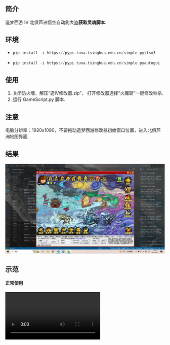 ## 简介

造梦西游 Ⅳ 北俱芦洲悟空自动刷大盗**获取灵魂脚本**.

## 环境

- ```python
  pip install -i https://pypi.tuna.tsinghua.edu.cn/simple pyttsx3
  ```

- ```python
  pip install -i https://pypi.tuna.tsinghua.edu.cn/simple pyautogui
  ```


## 使用

1. 关闭防火墙，解压“造Ⅳ修改器.zip”， 打开修改器选择“火魔斩”一键修改秒杀.
2. 运行 GameScript.py 脚本.

## 注意

电脑分辨率：1920x1080，不要拖动造梦西游修改器初始窗口位置，进入北俱芦洲地图界面.

## 结果

![](./stream/1000轮.png)

## 示范

#### 正常使用

<video src="./stream/normal.mp4">

#### 异常排除

<video src="./stream/abnormal.mp4">